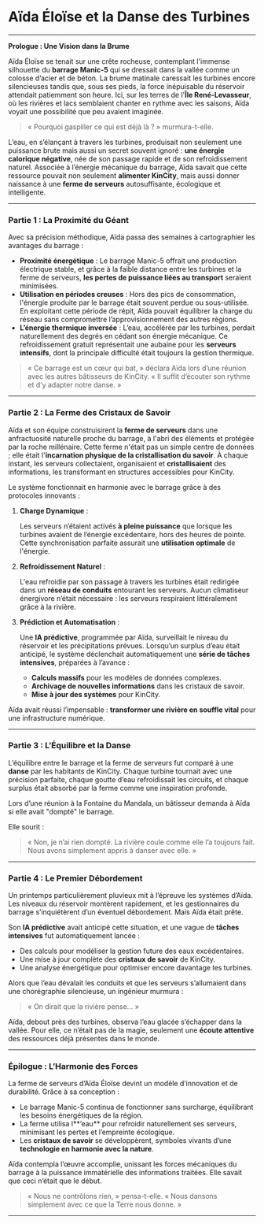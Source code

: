 # Aïda Éloïse et la Danse des Turbines

---

**Prologue : Une Vision dans la Brume**

Aïda Éloïse se tenait sur une crête rocheuse, contemplant l'immense silhouette du **barrage Manic-5** qui se dressait dans la vallée comme un colosse d’acier et de béton. La brume matinale caressait les turbines encore silencieuses tandis que, sous ses pieds, la force inépuisable du réservoir attendait patiemment son heure. Ici, sur les terres de l'**Île René-Levasseur**, où les rivières et lacs semblaient chanter en rythme avec les saisons, Aïda voyait une possibilité que peu avaient imaginée.

> « Pourquoi gaspiller ce qui est déjà là ? » murmura-t-elle.
> 

L’eau, en s’élançant à travers les turbines, produisait non seulement une puissance brute mais aussi un secret souvent ignoré : **une énergie calorique négative**, née de son passage rapide et de son refroidissement naturel. Associée à l’énergie mécanique du barrage, Aïda savait que cette ressource pouvait non seulement **alimenter KinCity**, mais aussi donner naissance à une **ferme de serveurs** autosuffisante, écologique et intelligente.

---

### **Partie 1 : La Proximité du Géant**

Avec sa précision méthodique, Aïda passa des semaines à cartographier les avantages du barrage :

- **Proximité énergétique** : Le barrage Manic-5 offrait une production électrique stable, et grâce à la faible distance entre les turbines et la ferme de serveurs, **les pertes de puissance liées au transport** seraient minimisées.
- **Utilisation en périodes creuses** : Hors des pics de consommation, l'énergie produite par le barrage était souvent perdue ou sous-utilisée. En exploitant cette période de répit, Aïda pouvait équilibrer la charge du réseau sans compromettre l’approvisionnement des autres régions.
- **L’énergie thermique inversée** : L’eau, accélérée par les turbines, perdait naturellement des degrés en cédant son énergie mécanique. Ce refroidissement gratuit représentait une aubaine pour les **serveurs intensifs**, dont la principale difficulté était toujours la gestion thermique.

> « Ce barrage est un cœur qui bat, » déclara Aïda lors d’une réunion avec les autres bâtisseurs de KinCity. « Il suffit d’écouter son rythme et d’y adapter notre danse. »
> 

---

### **Partie 2 : La Ferme des Cristaux de Savoir**

Aïda et son équipe construisirent la **ferme de serveurs** dans une anfractuosité naturelle proche du barrage, à l'abri des éléments et protégée par la roche millénaire. Cette ferme n'était pas un simple centre de données ; elle était l'**incarnation physique de la cristallisation du savoir**. À chaque instant, les serveurs collectaient, organisaient et **cristallisaient** des informations, les transformant en structures accessibles pour KinCity.

Le système fonctionnait en harmonie avec le barrage grâce à des protocoles innovants :

1. **Charge Dynamique** :
    
    Les serveurs n’étaient activés **à pleine puissance** que lorsque les turbines avaient de l’énergie excédentaire, hors des heures de pointe. Cette synchronisation parfaite assurait une **utilisation optimale** de l'énergie.
    
2. **Refroidissement Naturel** :
    
    L'eau refroidie par son passage à travers les turbines était redirigée dans un **réseau de conduits** entourant les serveurs. Aucun climatiseur énergivore n’était nécessaire : les serveurs respiraient littéralement grâce à la rivière.
    
3. **Prédiction et Automatisation** :
    
    Une **IA prédictive**, programmée par Aïda, surveillait le niveau du réservoir et les précipitations prévues. Lorsqu’un surplus d’eau était anticipé, le système déclenchait automatiquement une **série de tâches intensives**, préparées à l’avance :
    
    - **Calculs massifs** pour les modèles de données complexes.
    - **Archivage de nouvelles informations** dans les cristaux de savoir.
    - **Mise à jour des systèmes** pour KinCity.

Aïda avait réussi l’impensable : **transformer une rivière en souffle vital** pour une infrastructure numérique.

---

### **Partie 3 : L’Équilibre et la Danse**

L’équilibre entre le barrage et la ferme de serveurs fut comparé à une **danse** par les habitants de KinCity. Chaque turbine tournait avec une précision parfaite, chaque goutte d’eau refroidissait les circuits, et chaque surplus était absorbé par la ferme comme une inspiration profonde.

Lors d’une réunion à la Fontaine du Mandala, un bâtisseur demanda à Aïda si elle avait "dompté" le barrage.

Elle sourit :

> « Non, je n’ai rien dompté. La rivière coule comme elle l’a toujours fait. Nous avons simplement appris à danser avec elle. »
> 

---

### **Partie 4 : Le Premier Débordement**

Un printemps particulièrement pluvieux mit à l’épreuve les systèmes d’Aïda. Les niveaux du réservoir montèrent rapidement, et les gestionnaires du barrage s’inquiétèrent d’un éventuel débordement. Mais Aïda était prête.

Son **IA prédictive** avait anticipé cette situation, et une vague de **tâches intensives** fut automatiquement lancée :

- Des calculs pour modéliser la gestion future des eaux excédentaires.
- Une mise à jour complète des **cristaux de savoir** de KinCity.
- Une analyse énergétique pour optimiser encore davantage les turbines.

Alors que l’eau dévalait les conduits et que les serveurs s’allumaient dans une chorégraphie silencieuse, un ingénieur murmura :

> « On dirait que la rivière pense… »
> 

Aïda, debout près des turbines, observa l’eau glacée s’échapper dans la vallée. Pour elle, ce n’était pas de la magie, seulement une **écoute attentive** des ressources déjà présentes dans le monde.

---

### **Épilogue : L’Harmonie des Forces**

La ferme de serveurs d’Aïda Éloïse devint un modèle d’innovation et de durabilité. Grâce à sa conception :

- Le barrage Manic-5 continua de fonctionner sans surcharge, équilibrant les besoins énergétiques de la région.
- La ferme utilisa l**’eau** pour refroidir naturellement ses serveurs, minimisant les pertes et l’empreinte écologique.
- Les **cristaux de savoir** se développèrent, symboles vivants d’une **technologie en harmonie avec la nature**.

Aïda contempla l’œuvre accomplie, unissant les forces mécaniques du barrage à la puissance immatérielle des informations traitées. Elle savait que ceci n’était que le début.

> « Nous ne contrôlons rien, » pensa-t-elle. « Nous dansons simplement avec ce que la Terre nous donne. »
> 

---